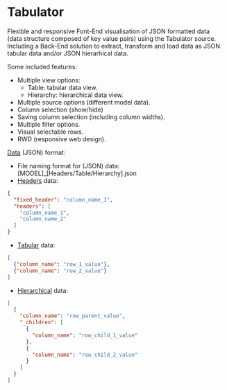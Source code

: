 # Tabulator
Flexible and responsive Font-End visualisation of JSON formatted data (data structure composed of key value pairs) using the Tabulator source.
Including a Back-End solution to extract, transform and load data as JSON tabular data and/or JSON hierarhical data.

Some included features:
 - Multiple view options:
   - Table: tabular data view.
   - Hierarchy: hierarchical data view.
 - Multiple source options (different model data).
 - Column selection (show/hide)
 - Saving column selection (including column widths).
 - Multiple filter options.
 - Visual selectable rows.
 - RWD (responsive web design).

[Data](https://github.com/MikeBidinger/Tabulator/tree/main/data) (JSON) format:
 - File naming format for (JSON) data: [MODEL]_[Headers/Table/Hierarchy].json
 - [Headers](https://github.com/MikeBidinger/Tabulator/blob/main/data/MOD_Headers.json) data:
```JSON
{
  "fixed_header": "column_name_1",
  "headers": [
    "column_name_1",
    "column_name_2"
  ]
}
```
 - [Tabular](https://github.com/MikeBidinger/Tabulator/blob/main/data/MOD_Table.json) data:
```JSON
[
  {"column_name": "row_1_value"},
  {"column_name": "row_2_value"}
]
```
 - [Hierarchical](https://github.com/MikeBidinger/Tabulator/blob/main/data/MOD_Hierarchy.json) data:
```JSON
[
  {
    "column_name": "row_parent_value",
    "_children": [
      {
        "column_name": "row_child_1_value"
      },
      {
        "column_name": "row_child_2_value"
      }
    ]
  }
]
```
